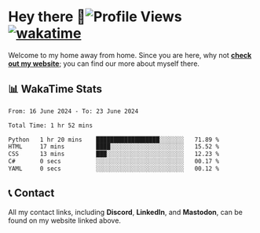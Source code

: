 # Hey there :wave:![Profile Views](https://komarev.com/ghpvc/?username=skifli) [![wakatime](https://wakatime.com/badge/user/b4317b02-0c6d-457b-82a4-a448b8a8d1df.svg)](https://wakatime.com/@b4317b02-0c6d-457b-82a4-a448b8a8d1df)

Welcome to my home away from home. Since you are here, why not [**check out my website**](https://skifli.github.io); you can find our more about myself there.

## 📊 WakaTime Stats

<!--START_SECTION:waka-->

```txt
From: 16 June 2024 - To: 23 June 2024

Total Time: 1 hr 52 mins

Python   1 hr 20 mins    ██████████████████░░░░░░░   71.89 %
HTML     17 mins         ████░░░░░░░░░░░░░░░░░░░░░   15.52 %
CSS      13 mins         ███░░░░░░░░░░░░░░░░░░░░░░   12.23 %
C#       0 secs          ░░░░░░░░░░░░░░░░░░░░░░░░░   00.17 %
YAML     0 secs          ░░░░░░░░░░░░░░░░░░░░░░░░░   00.12 %
```

<!--END_SECTION:waka-->

## 📞 Contact

All my contact links, including **Discord**, **LinkedIn**, and **Mastodon**, can be found on my website linked above.
